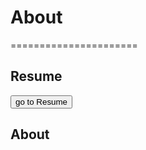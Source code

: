 # About
======================

## Resume

<form action="https://reysachi.github.io/jekyll-resume/">
    <input type="submit" value="go to Resume" />
</form>

## About
